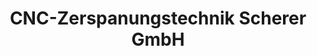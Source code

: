 ---
title: "CNC-Zerspanungstechnik Scherer GmbH"
url: /schmelz/cnc-zerspanungstechnik-scherer-gmbh-zum-wasserturm/
shop: Eisenwaren
---